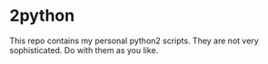 # 2python

This repo contains my personal python2 scripts. They are not very sophisticated. Do with them as you like.
